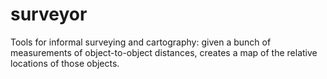 surveyor
========

Tools for informal surveying and cartography: given a bunch of measurements of object-to-object distances, creates a map of the relative locations of those objects.

